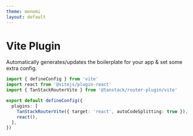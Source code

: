 ```yaml
---
theme: monomi
layout: default
---
```


# Vite Plugin

Automatically generates/updates the boilerplate for your app & set some extra config.

```ts
import { defineConfig } from 'vite'
import react from '@vitejs/plugin-react'
import { TanStackRouterVite } from '@tanstack/router-plugin/vite'

export default defineConfig({
  plugins: [
    TanStackRouterVite({ target: 'react', autoCodeSplitting: true }),
    react(),
  ],
})
```
